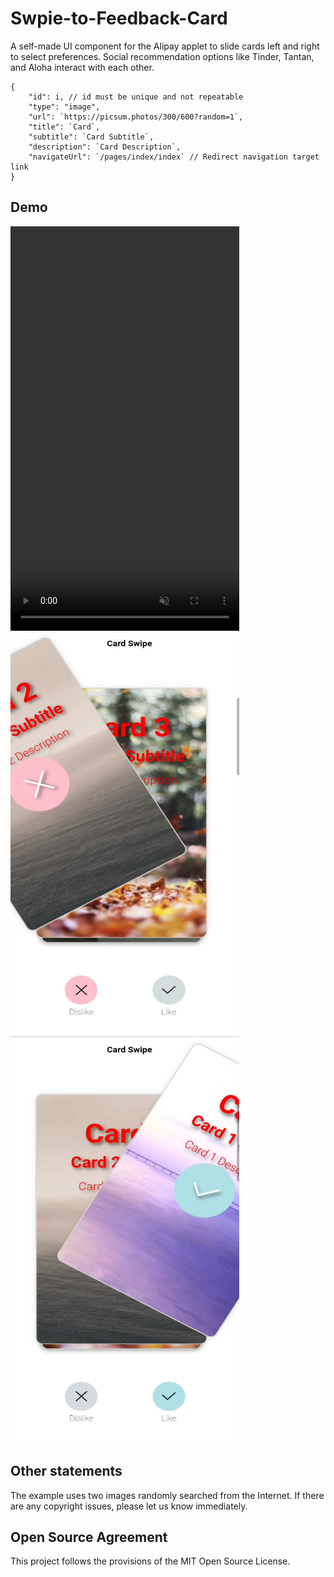 # Swpie-to-Feedback-Card
A self-made UI component for the Alipay applet to slide cards left and right to select preferences.
Social recommendation options like Tinder, Tantan, and Aloha interact with each other.


```
{
	"id": i, // id must be unique and not repeatable
	"type": "image",
	"url": `https://picsum.photos/300/600?random=1`,
	"title": `Card`,
	"subtitle": `Card Subtitle`,
	"description": `Card Description`,
	"navigateUrl": `/pages/index/index` // Redirect navigation target link 
}
```


## Demo
<video src="./assets//card-swipe.mp4" height="647" width="366"  autoplay loop muted>
</video>
<img src="./assets/card-left.jpeg" height=" 647" width="366">
<img src="./assets/card-right.jpeg" height="647" width="366">


## Other statements
The example uses two images randomly searched from the Internet. If there are any copyright issues, please let us know immediately.

## Open Source Agreement
This project follows the provisions of the MIT Open Source License.